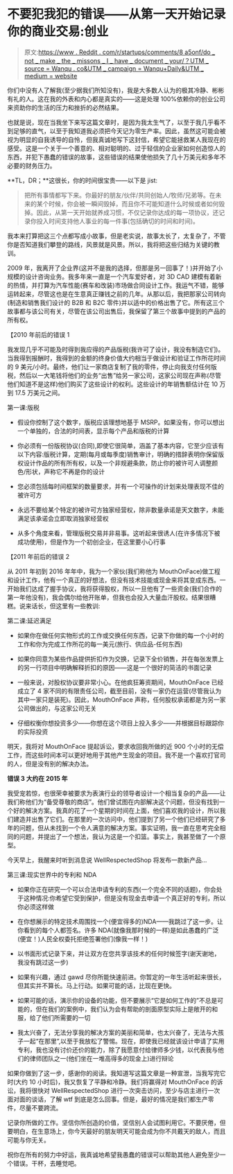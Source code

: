 # 不要犯我犯的错误——从第一天开始记录你的商业交易:创业

> 原文:[https://www . Reddit . com/r/startups/comments/8 a5onf/do _ not _ make _ the _ missons _ I _ have _ document _ your/？UTM _ source = Wanqu . co&UTM _ campaign = Wanqu+Daily&UTM _ medium = website](https://www.reddit.com/r/startups/comments/8a5onf/do_not_make_the_mistakes_i_have_document_your/?utm_source=wanqu.co&utm_campaign=Wanqu+Daily&utm_medium=website)

你们中没有人了解我(至少据我们所知没有)，我是大多数人认为的极其冷静、彬彬有礼的人。这在我的外表和内心都是真实的——这是处理 100%依赖你的创业公司来资助你的生活的压力和挫折的必然结果。

也就是说，现在当我坐下来写这篇文章时，是因为我太生气了，以至于我几乎看不到足够的直气，以至于我知道我必须把今天记为零生产率。因此，虽然这可能会被视为明显的自我诱导的自怜，但我真诚地写下这封信，希望它能拯救某人我现在的感受。这是一个关于一个善意的、相对聪明的、过于轻信的企业家如何创造惊人的东西，并犯下愚蠢的错误的故事，这些错误的结果使他损失了几十万美元和多年不必要的财务压力。

**TL，DR；**这很长，你的时间很宝贵——以下是 jist:

> 把所有事情都写下来。你最好的朋友/伙伴/共同创始人/牧师/兄弟等。在未来的某个时候，你会被一瞬间毁掉，而且你不可能知道什么时候或者如何毁掉。因此，从第一天开始就养成习惯，不仅记录你达成的每一项协议，还记录你投入时间支持他人事业的每一件事(包括确切的时间和时间)。

我本来打算把这三个点都写成小故事，但是老实说，故事太长了，太复杂了，不管你是否知道我们攀登的路线，风景就是风景。所以，我将把这些归结为关键的教训。

2009 年，我离开了企业界(这并不是我的选择，但那是另一回事了！)并开始了小规模的设计咨询业务。我多年来一直是一个汽车爱好者，对 3D CAD 建模有着新的热情，并打算为汽车性能(赛车和改装)市场做合同设计工作。我运气不错，能够运转起来，尽管这也是在生意真正赚钱之前的几年。从那以后，我把那家公司转向(制造和销售我们设计的 B2B 和 B2C 零件)并以适中的价格出售了它。所有这三个故事都与该公司有关，尽管在该公司出售后，我保留了第三个故事中提到的产品的所有权。

【2010 年前后的错误 1

我发现几乎不可能及时得到我应得的产品版税(我许可了设计，我没有制造它们)。当我得到报酬时，我得到的金额的终身价值大约相当于做设计和验证工作所花时间的 9 美元/小时。最终，他们让一家商店复制了我的零件，停止向我支付任何版税，然后以一大笔钱将他们的业务“出售”给另一家公司，这家公司现在声称(尽管他们知道不是这样)他们购买了这些设计的权利。这些设计的年销售额估计在 10 万到 17.5 万美元之间。

第一课:版税

*   假设你控制了这个数字，版税应该理想地基于 MSRP。如果没有，你可以想出一个单独的，合法的时间表，显示每个产品和版税的计算

*   你必须有一份版税协议(合同),即使它很简单，涵盖了基本内容，它至少应该有以下内容:版税计算，定期(每月或每季度)销售审计，明确的措辞表明你保留版权设计作品的所有所有权，以及一个非规避条款，防止你的被许可人调整颜色/形状，声称它不再是你的设计

*   您必须包括每时间框架的数量要求，并有一个可操作的计划来处理表现不佳的被许可方

*   永远不要给某个特定的被许可方独家经营权，除非数量承诺是天文数字，未能满足该承诺会立即取消独家经营权

*   从多个角度来看，管理版税交易并非易事。这听起来很诱人(在许多情况下被成功使用)，但是作为一个初创企业，在这里要小心行事

【2011 年前后的错误 2

从 2011 年初到 2016 年年中，我为一个家伙(我们称他为 MouthOnFace)做工程和设计工作，他有一个真正的好想法，但没有技术技能或现金来将其变成东西。一开始我们达成了握手协议，我将获得股权，所以一旦他有了一些资金(我们合作的第一年他没有)，我会偶尔给他开账单，但我也会投入大量血汗股权。结果很糟糕。说来话长，但这里有一些教训:

第二课:延迟满足

*   如果你在做任何实物形式的工作或交换任何东西，记录下你做的每一个小时的工作和你为完成工作所花的每一美元(旅行、供应品-任何东西)

*   如果你同意为某些作品提供折扣作为交换，记录下全价销售，并在每张发票上的另一行项目中明确解释折扣的原因——这是一个很好的简洁的书面记录

*   一般来说，对股权协议要非常小心。在他疯狂筹资期间，MouthOnFace 已经成立了 4 家不同的有限责任公司，截至目前，没有一家仍在运营(尽管我认为其中一家只是装死)。因此，MouthOnFace 声称，任何股权承诺都是为另一家公司做出的，与这家公司无关

*   仔细权衡你想投资多少——你想在这个项目上投入多少——并根据目标跟踪你的实际投资

明天，我将对 MouthOnFace 提起诉讼，要求收回我所做的近 900 个小时的无偿工作，而这些时间本可以更好地用于其他产生现金的项目。我不是一个喜欢打官司的人，但是没有别的解决办法。

**错误 3 大约在 2015 年**

我受宠若惊，也很荣幸被要求为表演行业的领导者设计一个相当复杂的产品——让我们称他们为“备受尊敬的商店”。他们曾试图在内部解决这个问题，但没有找到一个好的解决方案。我真的花了一个星期的时间在上面，他们喜欢我的设计，所以我们建造并出售了它们。在那里的一次访问中，他们提到了另一个他们已经研究了多年的问题，但从未找到一个令人满意的解决方案。事实证明，我一直在思考完全相同的问题，并提出了一个想法，我认为这是一个扣篮。事实上，我甚至做了一个原型。

今天早上，我醒来时听到消息说 WellRespectedShop 将发布一款新产品...

第三课:现实世界中的专利和 NDA

*   如果你正在研究一个可以合法申请专利的东西(一个完全不同的话题)，你会处于这种情况:你希望它受到保护，但是没有现金去申请一个真正好的专利，所以你必须这样做

*   在你想展示的特定技术周围找一个(便宜得多的)NDA——我跳过了这一步。让你看到的每个人都签名。许多 NDA(就像我那时候的一样)是如此愚蠢的广泛(便宜！)人民全权委托拒绝签署他们(像我一样！)

*   以书面形式记录下来，并让双方在您共享该技术的任何时候签字(谢天谢地，我没有跳过这一步)

*   如果有兴趣，通过 gawd 尽你所能快速前进。你暂定的一年生活听起来很长，但其实并不算长。马上行动。如果可能的话，比现在更快。

*   如果可能的话，演示你的设备的功能，但不要展示“它是如何工作的”不总是可能的，但在我们的案例中，我们认为会有帮助的剖面原型实际上是敞开的和服，给了他们所需要的一切

*   我太兴奋了，无法分享我的解决方案的美丽和简单，也太兴奋了，无法与大孩子一起“在那里”,以至于我放松了警惕。现在，即使我已经就该设计申请了实用专利，我也没有讨价还价的能力，除了我愿意付给律师多少钱，以代表我与他们的律师团队之一(他们坐在一堆高得多的现金上)进行辩论

如果你做到了这一步，感谢你的阅读。我知道写这篇文章是一种宣泄，当我写完它时(大约 10 小时后)，我又恢复了平静和冷静。我们将赢得对 MouthOnFace 的诉讼，我将很快对 WellRespectedShop 进行一次突击访问，至少与店主进行一次面对面的谈话，了解 wtf 到底是怎么回事。但是，最好的情况是我们都生产零件，尽量不要跨流。

记录你所做的工作。坚信你所创造的价值，坚信别人会试图利用它。不要厌倦，但要明白，在生意场上，你今天最好的朋友明天可能会成为你不共戴天的敌人，而且可能与你无关。

祝你在所有的努力中好运，我真诚地希望我愚蠢的错误可以帮助其他人避免至少一个错误。干杯，去睡觉吧。